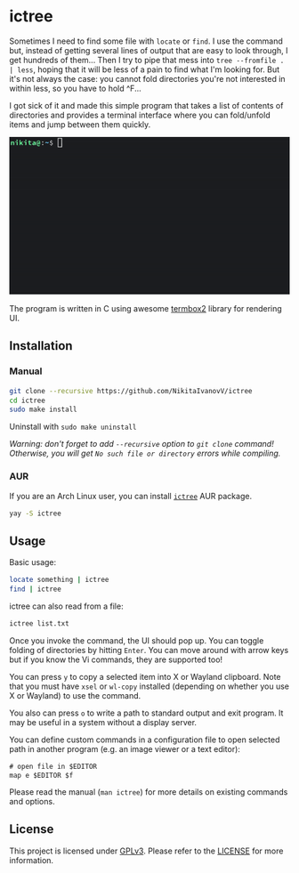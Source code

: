 # ictree

Sometimes I need to find some file with `locate` or `find`.
I use the command but, instead of getting several lines of output that are easy to look through, I get hundreds of them...
Then I try to pipe that mess into `tree --fromfile . | less`, hoping that it will be less of a pain to find what I'm looking for. But it's not always the case: you cannot fold directories you're not interested in within less, so you have to hold ^F...

I got sick of it and made this simple program that takes a list of contents of directories and provides a terminal interface where you can fold/unfold items and jump between them quickly.

![showcase](doc/images/showcase.gif)

The program is written in C using awesome [termbox2](https://github.com/termbox/termbox2) library for rendering UI.

## Installation

### Manual

```sh
git clone --recursive https://github.com/NikitaIvanovV/ictree
cd ictree
sudo make install
```

Uninstall with `sudo make uninstall`

*Warning: don't forget to add `--recursive` option to `git clone` command!
Otherwise, you will get `No such file or directory` errors while compiling.*

### AUR

If you are an Arch Linux user, you can install [`ictree`](https://aur.archlinux.org/packages/ictree/) AUR package.

```sh
yay -S ictree
```

## Usage

Basic usage:

```sh
locate something | ictree
find | ictree
```

ictree can also read from a file:

```sh
ictree list.txt
```

Once you invoke the command, the UI should pop up.
You can toggle folding of directories by hitting `Enter`.
You can move around with arrow keys but if you know the Vi commands, they are supported too!

You can press `y` to copy a selected item into X or Wayland clipboard.
Note that you must have `xsel` or `wl-copy` installed (depending on whether you use X or Wayland) to use the command.

You also can press `o` to write a path to standard output and exit program.
It may be useful in a system without a display server.

You can define custom commands in a configuration file to open selected path in another program (e.g. an image viewer or a text editor):

```
# open file in $EDITOR
map e $EDITOR $f
```

Please read the manual (`man ictree`) for more details on existing commands and options.

## License

This project is licensed under [GPLv3](https://www.gnu.org/licenses/).
Please refer to the [LICENSE](LICENSE) for more information.

